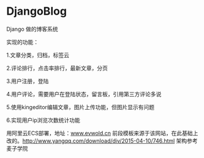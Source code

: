 # DjangoBlog
Django 做的博客系统

 实现的功能： 

  1.文章分类，归档，标签云 

  2.评论排行，点击率排行，最新文章，分页 

  3.用户注册，登陆

  4.用户评论，需要用户在登陆状态，留言板，引用第三方评论多说 

  5.使用kingeditor编辑文章，图片上传功能，但图片显示有问题 

  6.实现用户ip浏览次数统计功能  
  
 用阿里云ECS部署，地址：www.evwold.cn
 前段模板来源于该网站，在此基础上改的。http://www.yangqq.com/download/div/2015-04-10/746.html
 架构参考麦子学院


